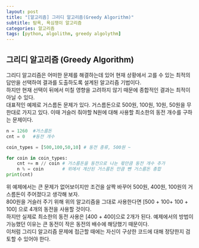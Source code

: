 ```yaml
---
layout: post
title: "[알고리즘] 그리디 알고리즘(Greedy Algorithm)"
subtitle: 탐욕, 욕심쟁이 알고리즘
categories: 알고리즘
tags: [python, algolithm, greedy algolythm]
---
```


##  그리디 알고리즘 (Greedy Algorithm)
그리디 알고리즘은 어떠한 문제를 해결하는데 있어 현재 상황에서 고를 수 있는 최적의 답만을 선택하여 결과를 도출하도록 설계된 알고리즘 기법이다.<br>
 하지만 현재 선택이 뒤에서 미칠 영향을 고려하지 않기 때문에 종합적인 결과는 최적이 아닐 수 있다. <br>
대표적인 예제로 거스름돈 문제가 있다. 거스름돈으로 500원, 100원, 10원, 50원을 무한대로 가지고 있다. 이때 거슬러 줘야할 N원에 대해 사용할 최소한의 동전 개수를 구하는 문제이다.
~~~python
n = 1260  #거스름돈
cnt = 0   #동전 개수

coin_types = [500,100,50,10] # 동전 종류, 500원 ~

for coin in coin_types:
    cnt += m // coin # 거스름돈을 동전으로 나눈 몫만큼 동전 개수 추가
    n % = coin       # 위에서 계산된 거스름돈 만큼 뺀 거스름돈 총합
print(cnt)
~~~
위 예제에서는 큰 문제가 없어보이지만 조건을 살짝 바꾸어 500원, 400원, 100원의 거스름돈이 주어졌다고 생각해 보자.<br>
800원을 거슬러 주기 위해 위의 알고리즘을 그대로 사용한다면 [500 + 100+ 100 + 100] 으로 4개의 동전을 사용할 것이다.<br>
하지만 실제로 최소한의 동전 사용은 [400 + 400]으로 2개가 된다. 예제에서의 방법이 가능했던 이유는 큰 동전이 작은 동전의 배수에 해당했기 때문이다.<br>
이처럼 그리디 알고리즘 문제에 접근할 때에는 자신이 구상한 코드에 대해 정당한지 검토할 수 있어야 한다.









